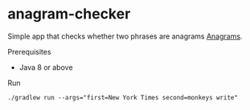 # anagram-checker

Simple app that checks whether two phrases are anagrams [Anagrams](https://en.wikipedia.org/wiki/Anagram).

Prerequisites
* Java 8 or above

Run

``
./gradlew run --args="first=New York Times second=monkeys write" 
``